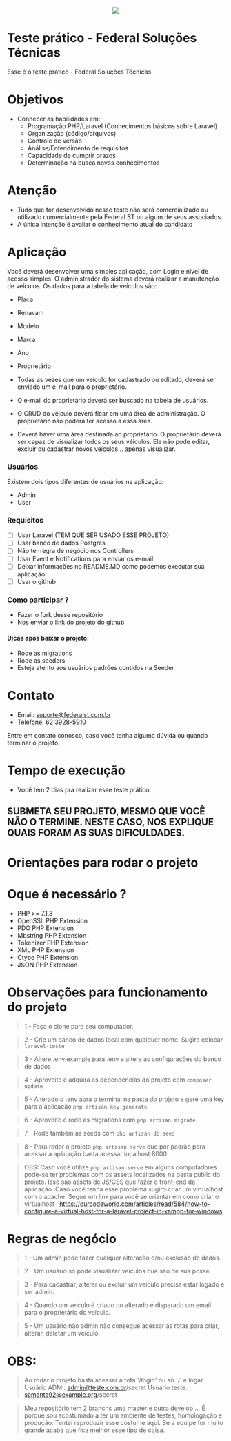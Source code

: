 <p align="center"><img src="http://site.federalst.com.br/fsmail.jpg"></p>


# Teste prático - Federal Soluções Técnicas

Esse é o teste prático - Federal Soluções Técnicas

# Objetivos
  - Conhecer as habilidades em:
    - Programação PHP/Laravel (Conhecimentos básicos sobre Laravel)
    - Organização (código/arquivos)
    - Controle de versão
    - Análise/Entendimento de requisitos
    - Capacidade de cumprir prazos
    - Determinação na busca novos conhecimentos

# Atenção
  - Tudo que for desenvolvido nesse teste não será comercializado ou utilizado comercialmente pela Federal ST ou algum de seus associados.
  - A única intenção é avaliar o conhecimento atual do candidato

# Aplicação
Você deverá desenvolver uma simples aplicação, com Login e nível de acesso simples.
O administrador do sistema deverá realizar a manutenção de veículos. Os dados para a tabela de veículos são:

 - Placa
 - Renavam
 - Modelo
 - Marca
 - Ano
 - Proprietário
 
- Todas as vezes que um veículo for cadastrado ou editado, deverá ser enviado um e-mail para o proprietário.
- O e-mail do proprietário deverá ser buscado na tabela de usuários.
- O CRUD do véiculo deverá ficar em uma área de administração. O proprietário não poderá ter acesso a essa área. 
- Deverá haver uma área destinada ao proprietário. O proprietário deverá ser capaz de visualizar todos os seus véiculos. Ele não pode editar, excluir ou cadastrar novos veículos... apenas visualizar.

### Usuários
Existem dois tipos diferentes de usuários na aplicação:
- Admin
- User

### Requisitos
- [ ] Usar Laravel (TEM QUE SER USADO ESSE PROJETO)
- [ ] Usar banco de dados Postgres
- [ ] Não ter regra de negócio nos Controllers
- [ ] Usar Event e Notifications para enviar os e-mail
- [ ] Deixar informações no README.MD como podemos executar sua aplicação
- [ ] Usar o github 

### Como participar ?
- Fazer o fork desse repositório
- Nos enviar o link do projeto do github

#### Dicas após baixar o projeto:
- Rode as migrations
- Rode as seeders
- Esteja atento aos usuários padrões contidos na Seeder


# Contato
- Email: suporte@federalst.com.br
- Telefone: 62 3928-5910 

Entre em contato conosco, caso você tenha alguma dúvida ou quando terminar o projeto.

# Tempo de execução
- Você tem 2 dias pra realizar esse teste prático.

## SUBMETA SEU PROJETO, MESMO QUE VOCÊ NÃO O TERMINE. NESTE CASO, NOS EXPLIQUE QUAIS FORAM AS SUAS DIFICULDADES.

# Orientações para rodar o projeto


# Oque é necessário ?
- PHP >= 7.1.3
- OpenSSL PHP Extension
- PDO PHP Extension
- Mbstring PHP Extension
- Tokenizer PHP Extension
- XML PHP Extension
- Ctype PHP Extension
- JSON PHP Extension

# Observações para funcionamento do projeto
> 1 - Faça o clone para seu computador.

> 2 - Crie um banco de dados local com qualquer nome. Sugiro colocar `laravel-teste`

> 3 - Altere .env.example para .env e altere as configurações do banco de dados

> 4 - Aproveite e adquira as dependências do projeto com `composer update`

> 5 - Alterado o .env abra o terminal na pasta do projeto e gere uma key para a aplicação `php artisan key:generate`

> 6 - Aproveite e rode as migrations com `php artisan migrate`

> 7 - Rode também as seeds com `php artisan db:seed`

> 8 - Para rodar o projeto `php artisan serve` que por padrão para acessar a aplicação basta acessar localhost:8000

> OBS: Caso você utilize `php artisan serve` em alguns computadores pode-se ter problemas com os assets localizados na pasta public do projeto.
 Isso são assets de JS/CSS que fazer o front-end da aplicação. Caso você tenha esse problema sugiro criar um virtualhost com o apache. 
 Segue um link para você se orientar em como criar o virtualhost : https://ourcodeworld.com/articles/read/584/how-to-configure-a-virtual-host-for-a-laravel-project-in-xampp-for-windows

# Regras de negócio
> 1 - Um admin pode fazer qualquer alteração e/ou exclusão de dados.

> 2 - Um usuário só pode visualizar veículos que são de sua posse.

> 3 - Para cadastrar, alterar ou excluir um veículo precisa estar logado e ser admin. 

> 4 - Quando um veículo é criado ou alterado é disparado um email para o proprietário do veículo.

> 5 - Um usuário não admin não consegue acessar as rotas para criar, alterar, deletar um veículo.

# OBS:
> Ao rodar o projeto basta acessar a rota '/login' ou só '/' e logar.
> Usuário ADM : admin@teste.com.br/secret
> Usuário teste: samanta92@example.org/secret

> Meu repositório tem 2 branchs uma master e outra develop ... É porque sou acostumado a ter um ambiente de testes, homologação e produção. Tentei reproduzir esse costume aqui. Se a equipe for muito grande acaba que fica melhor esse tipo de coisa.